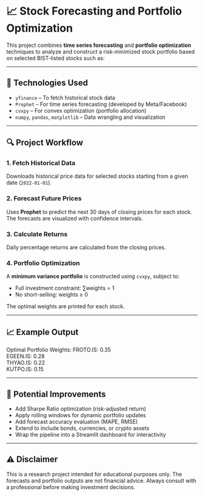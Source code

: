 # 📈 Stock Forecasting and Portfolio Optimization

This project combines **time series forecasting** and **portfolio optimization** techniques to analyze and construct a risk-minimized stock portfolio based on selected BIST-listed stocks such as:


---

## 🚀 Technologies Used

- `yfinance` – To fetch historical stock data  
- `Prophet` – For time series forecasting (developed by Meta/Facebook)  
- `cvxpy` – For convex optimization (portfolio allocation)  
- `numpy`, `pandas`, `matplotlib` – Data wrangling and visualization

---

## 🔍 Project Workflow

### 1. Fetch Historical Data  
Downloads historical price data for selected stocks starting from a given date (`2022-01-01`).

### 2. Forecast Future Prices  
Uses **Prophet** to predict the next 30 days of closing prices for each stock. The forecasts are visualized with confidence intervals.

### 3. Calculate Returns  
Daily percentage returns are calculated from the closing prices.

### 4. Portfolio Optimization  
A **minimum variance portfolio** is constructed using `cvxpy`, subject to:

- Full investment constraint: ∑weights = 1  
- No short-selling: weights ≥ 0  

The optimal weights are printed for each stock.

---

## 📈 Example Output

Optimal Portfolio Weights:
FROTO.IS: 0.35  
EGEEN.IS: 0.28  
THYAO.IS: 0.22  
KUTPO.IS: 0.15

---

## 🧩 Potential Improvements

- Add Sharpe Ratio optimization (risk-adjusted return)
- Apply rolling windows for dynamic portfolio updates
- Add forecast accuracy evaluation (MAPE, RMSE)
- Extend to include bonds, currencies, or crypto assets
- Wrap the pipeline into a Streamlit dashboard for interactivity

---

## ⚠️ Disclaimer

This is a research project intended for educational purposes only. The forecasts and portfolio outputs are not financial advice. Always consult with a professional before making investment decisions.
